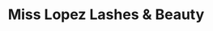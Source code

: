 ---
title: "Miss Lopez Lashes & Beauty"
url: /montreal/miss-lopez-lashes-and-beauty/
shop: beauty
---
